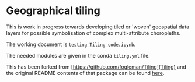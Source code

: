 # Geographical tiling
This is work in progress towards developing tiled or 'woven' geospatial data layers for possible symbolisation of complex multi-attribute choropleths.

The working document is [`testing Tiling code.ipynb`](testing%20Tiling%20code.ipynb).

The needed modules are given in the conda `tiling.yml` file.

This has been forked from [https://github.com/fogleman/Tiling](Tiling) and the original README contents of that package can be found [here](Tiling-README.md).
